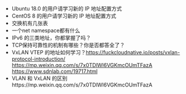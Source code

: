 - Ubuntu 18.0 的用户请学习新的 IP 地址配置方式
- CentOS 8 的用户请学习新的 IP 地址配置方式
- 交换机有几张表
- 一个net namespace都有什么
- IPv6 的三类地址，你都掌握了吗？
- TCP保持可靠性的机制有哪些？你是否都答全了？
- VxLAN VTEP 的地址如何学习？https://fuckcloudnative.io/posts/vxlan-protocol-introduction/ https://mp.weixin.qq.com/s/7x0TDlWl6VGKmcOUmTFazA https://www.sdnlab.com/19717.html
- VLAN 和 VxLAN 的区别https://mp.weixin.qq.com/s/7x0TDlWl6VGKmcOUmTFazA